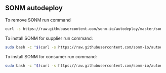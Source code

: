 ## SONM autodeploy
To remove SONM run command
 ```bash
curl -s https://raw.githubusercontent.com/sonm-io/autodeploy/master/sonm-uninstall.sh | sudo bash
```

To install SONM for supplier run command:
 ```bash
sudo bash -c "$(curl -s https://raw.githubusercontent.com/sonm-io/autodeploy/master/sonm-auto-deploy-supplier.sh)"
```

To install SONM for consumer run command:
 ```bash
sudo bash -c "$(curl -s https://raw.githubusercontent.com/sonm-io/autodeploy/master/sonm-auto-deploy-consumer.sh)"
```